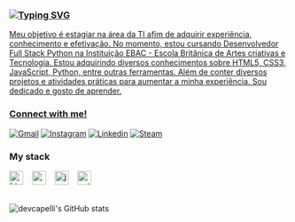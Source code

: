 ### <a href="https://git.io/typing-svg"><img src="https://readme-typing-svg.demolab.com?font=Fira+Code&pause=1000&color=87A4F7&random=false&width=435&lines=Ol%C3%A1%2C+Eu+sou+o+Gustavo+Capelli!" alt="Typing SVG" />

Meu objetivo é estagiar na área da TI afim de adquirir experiência, conhecimento e
efetivação. No momento, estou cursando Desenvolvedor Full Stack Python na Instituição EBAC - Escola Britânica de Artes criativas e Tecnologia. Estou adquirindo diversos conhecimentos sobre HTML5, CSS3,
JavaScript, Python, entre outras ferramentas. Além de conter diversos projetos e
atividades práticas para aumentar a minha experiência. Sou dedicado e gosto de aprender.

### Connect with me!
[![Gmail](https://img.shields.io/badge/Gmail-D14836?style=for-the-badge&logo=gmail&logoColor=white)](mailto:gustavocapelli20092005@gmail.com)
[![Instagram](https://img.shields.io/badge/Instagram-E4405F?style=for-the-badge&logo=instagram&logoColor=white)](https://www.instagram.com/capelli_gu?igsh=Z3A1ZWdrbG1ldmFw)
[![Linkedin](https://img.shields.io/badge/LinkedIn-0077B5?style=for-the-badge&logo=linkedin&logoColor=white)](https://www.linkedin.com/in/gustavo-capelli-a363022b1?utm_source=share&utm_campaign=share_via&utm_content=profile&utm_medium=android_app)
[![Steam](https://img.shields.io/badge/Steam-000000?style=for-the-badge&logo=steam&logoColor=white)](https://steamcommunity.com/profiles/76561199580658118/)

### My stack

<div style="display: inline_block">
  <img src="https://cdn.jsdelivr.net/gh/devicons/devicon/icons/html5/html5-original.svg" height="25" alt="html5 logo"  />
  <img width="8" />
  <img src="https://cdn.jsdelivr.net/gh/devicons/devicon/icons/css3/css3-original.svg" height="25" alt="css3 logo"  />
  <img width="8" />
  <img src="https://cdn.jsdelivr.net/gh/devicons/devicon/icons/javascript/javascript-plain.svg" height="25" alt="javascript logo"  />
  <img width="8" />
  <img src="https://cdn.jsdelivr.net/gh/devicons/devicon/icons/python/python-original.svg" height="25" alt="python logo" />
  <img width="8" />
          </div><br/>

![devcapelli's GitHub stats](https://github-readme-stats.vercel.app/api?username=devcapelli&show_icons=true&theme=tokyonight)
